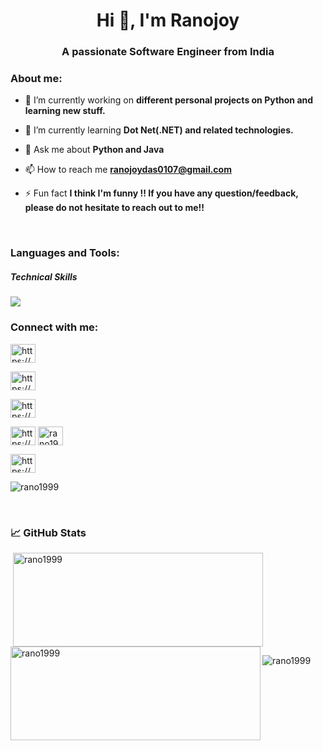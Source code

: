 
<h1 align="center">Hi 👋, I'm Ranojoy</h1>
<h3 align="center">A passionate Software Engineer from India</h3>

<h3 align="left">About me:</h3>

- 🔭 I’m currently working on **different personal projects on Python and learning new stuff.**

- 🌱 I’m currently learning **Dot Net(.NET) and related technologies.**

- 💬 Ask me about **Python and Java**

- 📫 How to reach me **ranojoydas0107@gmail.com**

- ⚡ Fun fact **I think I'm funny !! If you have any question/feedback, please do not hesitate to reach out to me!!**
</br>
</p>
<h3 align="left">Languages and Tools:</h5>
<h5>Technical Skills</h6>

<p align="left">
  <a href="https://skillicons.dev">
    <img src="https://skillicons.dev/icons?i=c,cpp,cs,java,py,js,html,css,dotnet,mysql,sqlite,git,github,vscode,visualstudio," />
  </a>
</p>



<h3 align="left">Connect with me:</h3>
<p align="left">

<a href="https://www.linkedin.com/in/ranojoydas" target="blank"><img align="center" src="https://raw.githubusercontent.com/rahuldkjain/github-profile-readme-generator/master/src/images/icons/Social/linked-in-alt.svg" alt="https://www.linkedin.com/in/ranojoydas" height="30" width="40" /></a>


<a href="https://www.facebook.com/ranojoy.das.33?mibextid=ZbWKwL" target="blank"><img align="center" src="https://raw.githubusercontent.com/rahuldkjain/github-profile-readme-generator/master/src/images/icons/Social/facebook.svg" alt="https://www.facebook.com/ranojoy.das.33?mibextid=zbwkwl" height="30" width="40" /></a>


<a href="https://instagram.com/https://www.instagram.com/the._crazy_soul/?igshid=mznlngnkzwq4mg%3d%3d" target="blank"><img align="center" src="https://raw.githubusercontent.com/rahuldkjain/github-profile-readme-generator/master/src/images/icons/Social/instagram.svg" alt="https://www.instagram.com/the._crazy_soul/?igshid=mznlngnkzwq4mg%3d%3d" height="30" width="40" /></a>


<a href="https://www.youtube.com/c/https://www.youtube.com/@rano5890" target="blank"><img align="center" src="https://raw.githubusercontent.com/rahuldkjain/github-profile-readme-generator/master/src/images/icons/Social/youtube.svg" alt="https://www.youtube.com/@rano5890" height="30" width="40" /></a>
<a href="https://www.leetcode.com/rano1999" target="blank"><img align="center" src="https://raw.githubusercontent.com/rahuldkjain/github-profile-readme-generator/master/src/images/icons/Social/leet-code.svg" alt="rano1999" height="30" width="40" /></a>


<a href="https://auth.geeksforgeeks.org/user/https://auth.geeksforgeeks.org/user/rano1999/?utm_source=geeksforgeeks&utm_medium=my_profile&utm_campaign=auth_user" target="blank"><img align="center" src="https://raw.githubusercontent.com/rahuldkjain/github-profile-readme-generator/master/src/images/icons/Social/geeks-for-geeks.svg" alt="https://auth.geeksforgeeks.org/user/rano1999/?utm_source=geeksforgeeks&utm_medium=my_profile&utm_campaign=auth_user" height="30" width="40" /></a>



<p><img align="center" src="https://github-readme-stats.vercel.app/api/top-langs?username=rano1999&show_icons=true&locale=en&layout=compact" alt="rano1999" /></p>
</br>

<h3>📈 GitHub Stats</h3> 
<p>&nbsp;<img align="center" src="https://github-readme-stats.vercel.app/api?username=rano1999&show_icons=true&theme=dark&count_private=true" alt="rano1999" height="150" width="400"/><img align="left" src="https://github-readme-streak-stats.herokuapp.com/?user=rano1999&" alt="rano1999" height="150" width="400" /></p>
<p></p>

<p></P>
<p align="left"> <img src="https://komarev.com/ghpvc/?username=rano1999&label=Profile%20views&color=0e75b6&style=flat" alt="rano1999" /> </p>

